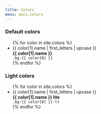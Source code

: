```yaml
---
title: Colors
menu: docs.colors
---
```


<div class="row">
	<div class="col-sm-6 col-md-6">
		<div class="card">
			<div class="card-header">
				<h3 class="card-title">
					Default colors
				</h3>
			</div>
			<div class="card-body">
				<ul class="list-unstyled">
					{% for color in site.colors %}
					<li class="d-flex align-items-center mb-3">
						<div class="stamp bg-{{ color[0] }} text-white mr-3">{{ color[1].name | first_letters | upcase }}</div>
						<div>
							<strong>{{ color[1].name }}</strong><br />
							<code>.bg-{{ color[0] }}</code>
						</div>
					</li>
					{% endfor %}
				</ul>
			</div>
		</div>
	</div>
	<div class="col-sm-6 col-md-6">
		<div class="card">
			<div class="card-header">
				<h3 class="card-title">
					Light colors
				</h3>
			</div>
			<div class="card-body">
				<ul class="list-unstyled">
					{% for color in site.colors %}
					<li class="d-flex align-items-center mb-3">
						<div class="stamp bg-{{ color[0] }}-lt mr-3">{{ color[1].name | first_letters | upcase }}</div>
						<div>
							<strong>{{ color[1].name }} lite</strong><br />
							<code>.bg-{{ color[0] }}-lt</code>
						</div>
					</li>
					{% endfor %}
				</ul>
			</div>
		</div>
	</div>
</div>

